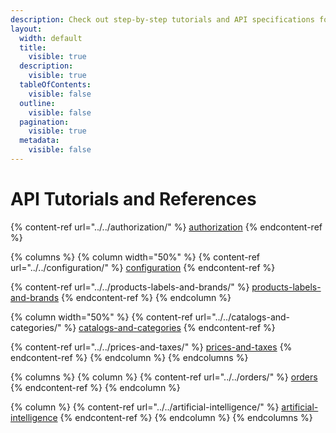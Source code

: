```yaml
---
description: Check out step-by-step tutorials and API specifications for each service.
layout:
  width: default
  title:
    visible: true
  description:
    visible: true
  tableOfContents:
    visible: false
  outline:
    visible: false
  pagination:
    visible: true
  metadata:
    visible: false
---
```


# API Tutorials and References







{% content-ref url="../../authorization/" %}
[authorization](../../authorization/)
{% endcontent-ref %}

{% columns %}
{% column width="50%" %}
{% content-ref url="../../configuration/" %}
[configuration](../../configuration/)
{% endcontent-ref %}

{% content-ref url="../../products-labels-and-brands/" %}
[products-labels-and-brands](../../products-labels-and-brands/)
{% endcontent-ref %}
{% endcolumn %}

{% column width="50%" %}
{% content-ref url="../../catalogs-and-categories/" %}
[catalogs-and-categories](../../catalogs-and-categories/)
{% endcontent-ref %}

{% content-ref url="../../prices-and-taxes/" %}
[prices-and-taxes](../../prices-and-taxes/)
{% endcontent-ref %}
{% endcolumn %}
{% endcolumns %}



{% columns %}
{% column %}
{% content-ref url="../../orders/" %}
[orders](../../orders/)
{% endcontent-ref %}
{% endcolumn %}

{% column %}
{% content-ref url="../../artificial-intelligence/" %}
[artificial-intelligence](../../artificial-intelligence/)
{% endcontent-ref %}
{% endcolumn %}
{% endcolumns %}
